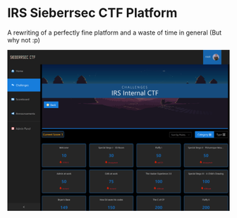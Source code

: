 # IRS Sieberrsec CTF Platform
A rewriting of a perfectly fine platform and a waste of time in general (But why not :p)

![image](ctfx.png)
